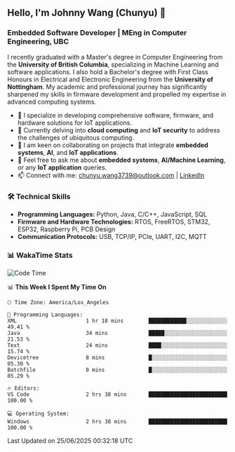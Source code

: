 ## Hello, I'm Johnny Wang (Chunyu) 👋

### Embedded Software Developer | MEng in Computer Engineering, UBC

I recently graduated with a Master's degree in Computer Engineering from the **University of British Columbia**, specializing in Machine Learning and software applications. I also hold a Bachelor's degree with First Class Honours in Electrical and Electronic Engineering from the **University of Nottingham**. My academic and professional journey has significantly sharpened my skills in firmware development and propelled my expertise in advanced computing systems.

- 🔭 I specialize in developing comprehensive software, firmware, and hardware solutions for IoT applications.
- 🌱 Currently delving into **cloud computing** and **IoT security** to address the challenges of ubiquitous computing.
- 🤝 I am keen on collaborating on projects that integrate **embedded systems**, **AI**, and **IoT applications**.
- 💬 Feel free to ask me about **embedded systems**, **AI/Machine Learning**, or any **IoT application** queries.
- 📫 Connect with me: [chunyu.wang3739@outlook.com](mailto:chunyu.wang3739@outlook.com) | [LinkedIn](https://www.linkedin.com/in/shycw1/)


### 🛠️ Technical Skills
- **Programming Languages:** Python, Java, C/C++, JavaScript, SQL
- **Firmware and Hardware Technologies:** RTOS, FreeRTOS, STM32, ESP32, Raspberry Pi, PCB Design
- **Communication Protocols:** USB, TCP/IP, PCIe, UART, I2C, MQTT

### 📊 WakaTime Stats
<!--START_SECTION:waka-->
![Code Time](http://img.shields.io/badge/Code%20Time-108%20hrs%2047%20mins-blue)

📊 **This Week I Spent My Time On** 

```text
🕑︎ Time Zone: America/Los_Angeles

💬 Programming Languages: 
XML                      1 hr 18 mins        ████████████░░░░░░░░░░░░░   49.41 % 
Java                     34 mins             █████░░░░░░░░░░░░░░░░░░░░   21.53 % 
Text                     24 mins             ████░░░░░░░░░░░░░░░░░░░░░   15.74 % 
Devicetree               8 mins              █░░░░░░░░░░░░░░░░░░░░░░░░   05.30 % 
Batchfile                8 mins              █░░░░░░░░░░░░░░░░░░░░░░░░   05.29 % 

🔥 Editors: 
VS Code                  2 hrs 38 mins       █████████████████████████   100.00 % 

💻 Operating System: 
Windows                  2 hrs 38 mins       █████████████████████████   100.00 % 
```


 Last Updated on 25/06/2025 00:32:18 UTC
<!--END_SECTION:waka-->

